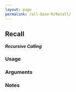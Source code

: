 ```yaml
---
layout: page
permalink: /all-base-R/Recall/
---
```


## __Recall__

#### _Recursive Calling_

### Usage

### Arguments

### Notes
